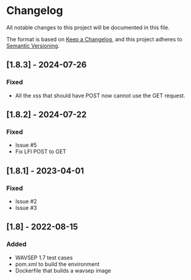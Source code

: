 # Changelog

All notable changes to this project will be documented in this file.

The format is based on [Keep a Changelog](https://keepachangelog.com/en/1.0.0/),
and this project adheres to [Semantic Versioning](https://semver.org/spec/v2.0.0.html).
## [1.8.3] - 2024-07-26
### Fixed
- All the xss that should have POST now cannot use the GET request.

## [1.8.2] - 2024-07-22
### Fixed
- Issue #5
- Fix LFI POST to GET



## [1.8.1] - 2023-04-01 
### Fixed 
- Issue #2
- Issue #3


## [1.8] - 2022-08-15
### Added
- WAVSEP 1.7 test cases 
- pom.xml to build the environment
- Dockerfile that builds a wavsep image